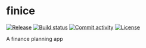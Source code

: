 # finice

[![Release](https://img.shields.io/github/v/release/bnaard/finice)](https://img.shields.io/github/v/release/bnaard/finice)
[![Build status](https://img.shields.io/github/actions/workflow/status/bnaard/finice/main.yml?branch=main)](https://github.com/bnaard/finice/actions/workflows/main.yml?query=branch%3Amain)
[![Commit activity](https://img.shields.io/github/commit-activity/m/bnaard/finice)](https://img.shields.io/github/commit-activity/m/bnaard/finice)
[![License](https://img.shields.io/github/license/bnaard/finice)](https://img.shields.io/github/license/bnaard/finice)

A finance planning app
